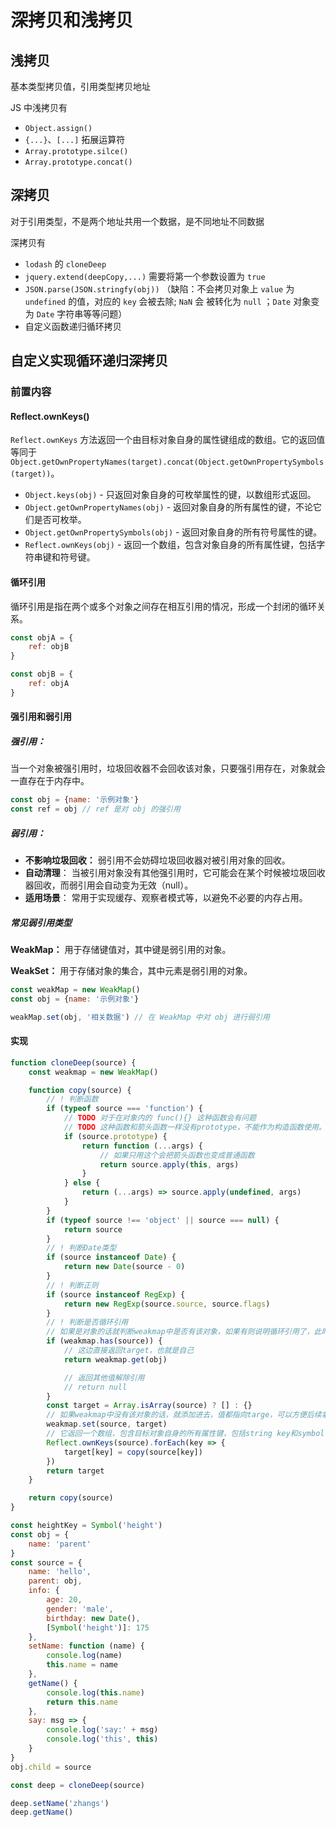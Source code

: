# 深拷贝和浅拷贝

## 浅拷贝

基本类型拷贝值，引用类型拷贝地址

JS 中浅拷贝有

-   `Object.assign()`
-   `{...}`、`[...]` 拓展运算符
-   `Array.prototype.silce()`
-   `Array.prototype.concat()`

## 深拷贝

对于引用类型，不是两个地址共用一个数据，是不同地址不同数据

深拷贝有

-   `lodash` 的 `cloneDeep`
-   `jquery.extend(deepCopy,...)` 需要将第一个参数设置为 `true`
-   `JSON.parse(JSON.stringfy(obj))` （缺陷：不会拷贝对象上 `value` 为 `undefined` 的值，对应的 `key` 会被去除; `NaN` 会
    被转化为 `null` ；`Date` 对象变为 `Date` 字符串等等问题）
-   自定义函数递归循环拷贝

## 自定义实现循环递归深拷贝

### 前置内容

#### Reflect.ownKeys()

`Reflect.ownKeys` 方法返回一个由目标对象自身的属性键组成的数组。它的返回值等同于
`Object.getOwnPropertyNames(target).concat(Object.getOwnPropertySymbols(target))`。

-   `Object.keys(obj)` - 只返回对象自身的可枚举属性的键，以数组形式返回。
-   `Object.getOwnPropertyNames(obj)` - 返回对象自身的所有属性的键，不论它们是否可枚举。
-   `Object.getOwnPropertySymbols(obj)` - 返回对象自身的所有符号属性的键。
-   `Reflect.ownKeys(obj)` - 返回一个数组，包含对象自身的所有属性键，包括字符串键和符号键。

#### 循环引用

循环引用是指在两个或多个对象之间存在相互引用的情况，形成一个封闭的循环关系。

```js
const objA = {
    ref: objB
}

const objB = {
    ref: objA
}
```

#### 强引用和弱引用

##### 强引用：

当一个对象被强引用时，垃圾回收器不会回收该对象，只要强引用存在，对象就会一直存在于内存中。

```js
const obj = {name: '示例对象'}
const ref = obj // ref 是对 obj 的强引用
```

##### 弱引用：

-   **不影响垃圾回收：** 弱引用不会妨碍垃圾回收器对被引用对象的回收。
-   **自动清理**： 当被引用对象没有其他强引用时，它可能会在某个时候被垃圾回收器回收，而弱引用会自动变为无效（null）。
-   **适用场景**： 常用于实现缓存、观察者模式等，以避免不必要的内存占用。

##### 常见弱引用类型

**WeakMap：** 用于存储键值对，其中键是弱引用的对象。

**WeakSet：** 用于存储对象的集合，其中元素是弱引用的对象。

```js
const weakMap = new WeakMap()
const obj = {name: '示例对象'}

weakMap.set(obj, '相关数据') // 在 WeakMap 中对 obj 进行弱引用
```

#### 实现

```js
function cloneDeep(source) {
    const weakmap = new WeakMap()

    function copy(source) {
        // ! 判断函数
        if (typeof source === 'function') {
            // TODO 对于在对象内的 func(){} 这种函数会有问题
            // TODO 这种函数和箭头函数一样没有prototype，不能作为构造函数使用。但是绑定this为对象，arguments也可以使用
            if (source.prototype) {
                return function (...args) {
                    // 如果只用这个会把箭头函数也变成普通函数
                    return source.apply(this, args)
                }
            } else {
                return (...args) => source.apply(undefined, args)
            }
        }
        if (typeof source !== 'object' || source === null) {
            return source
        }
        // ! 判断Date类型
        if (source instanceof Date) {
            return new Date(source - 0)
        }
        // ! 判断正则
        if (source instanceof RegExp) {
            return new RegExp(source.source, source.flags)
        }
        // ! 判断是否循环引用
        // 如果是对象的话就判断weakmap中是否有该对象，如果有则说明循环引用了，此时可以设置为其他值解除循环引用，或者直接返回本身
        if (weakmap.has(source)) {
            // 这边直接返回target，也就是自己
            return weakmap.get(obj)

            // 返回其他值解除引用
            // return null
        }
        const target = Array.isArray(source) ? [] : {}
        // 如果weakmap中没有该对象的话，就添加进去，值都指向targe，可以方便后续拿到
        weakmap.set(source, target)
        // 它返回一个数组，包含目标对象自身的所有属性键，包括string key和symbol key。
        Reflect.ownKeys(source).forEach(key => {
            target[key] = copy(source[key])
        })
        return target
    }

    return copy(source)
}

const heightKey = Symbol('height')
const obj = {
    name: 'parent'
}
const source = {
    name: 'hello',
    parent: obj,
    info: {
        age: 20,
        gender: 'male',
        birthday: new Date(),
        [Symbol('height')]: 175
    },
    setName: function (name) {
        console.log(name)
        this.name = name
    },
    getName() {
        console.log(this.name)
        return this.name
    },
    say: msg => {
        console.log('say:' + msg)
        console.log('this', this)
    }
}
obj.child = source

const deep = cloneDeep(source)

deep.setName('zhangs')
deep.getName()
```
